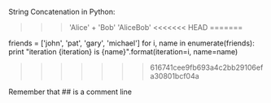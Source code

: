 String Concatenation in Python:

>>> 'Alice' + 'Bob' 'AliceBob'
<<<<<<< HEAD
=======


friends = ['john', 'pat', 'gary', 'michael']
for i, name in enumerate(friends):
    print "iteration {iteration} is {name}".format(iteration=i, name=name)
>>>>>>> 616741cee9fb693a4c2bb29106efa30801bcf04a


Remember that ## is a comment line
